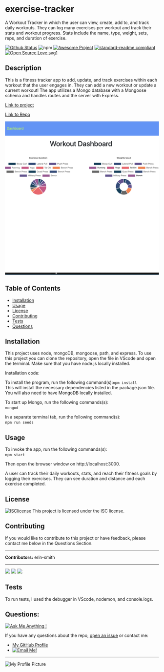 # exercise-tracker
A Workout Tracker in which the user can view, create, add to, and track daily workouts. They can log many exercises per workout and track their stats and workout progress.  Stats include the name, type, weight, sets, reps, and duration of exercise. 

[![Github Status](https://img.shields.io/badge/build-passing-green.svg)](https://shields.io/)
![npm](https://img.shields.io/npm/v/npm)
[![Awesome Project](https://img.shields.io/badge/%F0%9F%A4%A9-Awesome%20project-blueviolet.svg)](https://shields.io/)
[![standard-readme compliant](https://img.shields.io/badge/readme%20style-standard-brightgreen.svg?style=flat-square)](https://github.com/RichardLitt/standard-readme)
[![Open Source Love svg1](https://badges.frapsoft.com/os/v1/open-source.svg?v=103)](https://github.com/ellerbrock/open-source-badges/)

## Description
  This is a fitness tracker app to add, update, and track exercises within each workout that the user engages in. They can add a new workout or update a current workout! The app utilizes a Mongo database with a Mongoose schema and handles routes and the server with Express.

[Link to project](https://erin-smith.github.io/exercise-tracker)  

[Link to Repo](https://github.com/erin-smith/exercise-tracker)    
    
![Screenshot](./public/dashboard.png)  


## Table of Contents
* [Installation](#Installation)
* [Usage](#Usage)
* [License](#License)
* [Contributing](#Contributing)
* [Tests](#Tests)
* [Questions](#Questions)
 
 
## Installation 

  This project uses node, mongoDB, mongoose, path, and express. To use this project you can clone the repository, open the file in VScode and open the terminal. Make sure that you have node.js locally installed.  

Installation code:
   
To install the program, run the following command(s):`npm install`    
This will install the necessary dependencies listed in the package.json file.  You will also need to have MongoDB locally installed.   

To start up Mongo, run the following commands(s):  
`mongod`    


In a separate terminal tab, run the following command(s):  
`npm run seeds`

## Usage   
  
  To invoke the app, run the following commands(s):    
    `npm start`  

 Then open the browser window on http://localhost:3000.  
   
  A user can track their daily workouts, stats, and reach their fitness goals by logging their exercises.  They can see duration and distance and each exercise completed.

## License 
[![ISClicense](https://img.shields.io/badge/license-ISC-blue.svg)](https://shields.io/)
  This project is licensed under the ISC license. 

## Contributing   
 If you would like to contribute to this project or have feedback, please contact me below in the Questions Section.
***
 **Contributors:** erin-smith   
***
[![](https://sourcerer.io/fame/erin-smith/erin-smith/exercise-tracker/images/0)](https://sourcerer.io/fame/erin-smith/erin-smith/exercise-tracker/links/0)
[![](https://sourcerer.io/fame/erin-smith/erin-smith/exercise-tracker/images/1)](https://sourcerer.io/fame/erin-smith/erin-smith/exercise-tracker/links/1)
[![](https://sourcerer.io/fame/erin-smith/erin-smith/exercise-tracker/images/2)](https://sourcerer.io/fame/erin-smith/erin-smith/exercise-tracker/links/2)



## Tests 
  To run tests, I used the debugger in VScode, nodemon, and console.logs.
    


## Questions:  
[![Ask Me Anything !](https://img.shields.io/badge/Ask%20me-anything-1abc9c.svg)](https://GitHub.com/erin-smith)  

  If you have any questions about the repo, [open an issue](https://github.com/erin-smith/exercise-tracker/issues/new) or contact me:  

* [My GitHub Profile](http://github.com/erin-smith)
* [![Email Me!](https://img.shields.io/badge/email:-erin.acumen@gmail.com-9cf.svg)](<"mailto:erin.acumen@gmail.com">)
***
![My Profile Picture](https://avatars.githubusercontent.com/erin-smith?size=300)